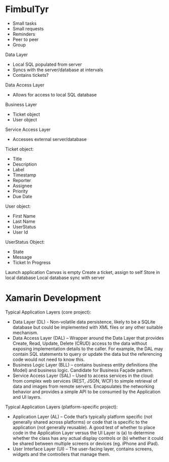  FimbulTyr
===========

- Small tasks
- Small requests
- Reminders
- Peer to peer
- Group

Data Layer
- Local SQL populated from server
- Syncs with the server/database at intervals
- Contains tickets?

Data Access Layer
- Allows for access to local SQL database

Business Layer
- Ticket object
- User object

Service Access Layer
- Accesses external server/database


Ticket object:
- Title
- Description
- Label
- Timestamp
- Reporter
- Assignee
- Priority
- Due Date

User object:
- First Name
- Last Name
- UserStatus
- User Id

UserStatus Object:
- State
- Message
- Ticket In Progress


Launch application
Canvas is empty
Create a ticket, assign to self
Store in local database
Local database sync with server



 Xamarin Development
=====================

Typical Application Layers (core project):
- Data Layer (DL) - Non-volatile data persistence, likely to be a SQLite database but could be implemented with XML files or any other suitable mechanism.
- Data Access Layer (DAL) – Wrapper around the Data Layer that provides Create, Read, Update, Delete (CRUD) access to the data without exposing implementation details to the caller. For example, the DAL may contain SQL statements to query or update the data but the referencing code would not need to know this.
- Business Logic Layer (BLL) – contains business entity definitions (the Model) and business logic. Candidate for Business Façade pattern.
- Service Access Layer (SAL) – Used to access services in the cloud: from complex web services (REST, JSON, WCF) to simple retrieval of data and images from remote servers. Encapsulates the networking behavior and provides a simple API to be consumed by the Application and UI layers.

Typical Application Layers (platform-specific project):
- Application Layer (AL) – Code that’s typically platform specific (not generally shared across platforms) or code that is specific to the application (not generally reusable). A good test of whether to place code in the Application Layer versus the UI Layer is (a) to determine whether the class has any actual display controls or (b) whether it could be shared between multiple screens or devices (eg. iPhone and iPad).
- User Interface Layer (UI) – The user-facing layer, contains screens, widgets and the controllers that manage them.